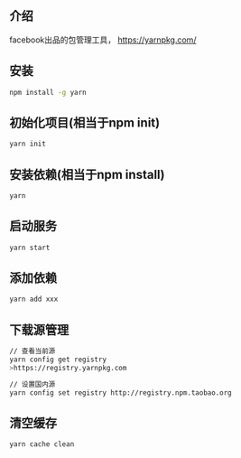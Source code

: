 ## 介绍
facebook出品的包管理工具， https://yarnpkg.com/



## 安装

```bash
npm install -g yarn
```





## 初始化项目(相当于npm init)

```bash
yarn init
```

## 安装依赖(相当于npm install)
```bash
yarn 
```

## 启动服务
```bash
yarn start
```

## 添加依赖
```bash
yarn add xxx
```

## 下载源管理
```bash
// 查看当前源
yarn config get registry
>https://registry.yarnpkg.com

// 设置国内源
yarn config set registry http://registry.npm.taobao.org
```

## 清空缓存
```bash
yarn cache clean
```